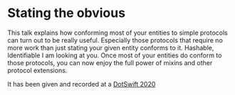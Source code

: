 # Stating the obvious

This talk explains how conforming most of your entities to simple protocols can turn out to be really useful. Especially those protocols that require no more work than just stating your given entity conforms to it. Hashable, Identifiable I am looking at you. Once most of your entities do conform to those protocols, you can now enjoy the full power of mixins and other protocol extensions.

It has been given and recorded at a [DotSwift 2020]()

